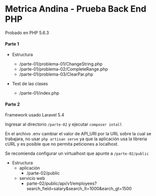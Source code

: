 # Metrica Andina - Prueba Back End PHP


Probado en PHP 5.6.3

#### Parte 1


* Estructura
    + /parte-01/problema-01/ChangeString.php
    + /parte-01/problema-02/CompleteRange.php
    + /parte-01/problema-03/ClearPar.php
    
* Test de las clases
    + /parte-01/index.php
    
#### Parte 2

Framework usado Laravel 5.4

Ingresar al directorio `/parte-02` y ejecutar
`composer intall`

En el archivo .env cambiar el valor de API_URI por la URL sobre la cual se trabajara, no usar `php artisan serve` ya que la aplicación usa la libreria cURL y es posible que no permita peticiones a localhost.

Se recomienda configurar un virtualhost que apunte a `/parte-02/public`
    
    
* Estructura
    + aplicación
         + /parte-02/public
    + servicio web
        + parte-02/public/api/v1/employees?search_field=salary&amp;search_lt=1000&amp;earch_gt=1500
